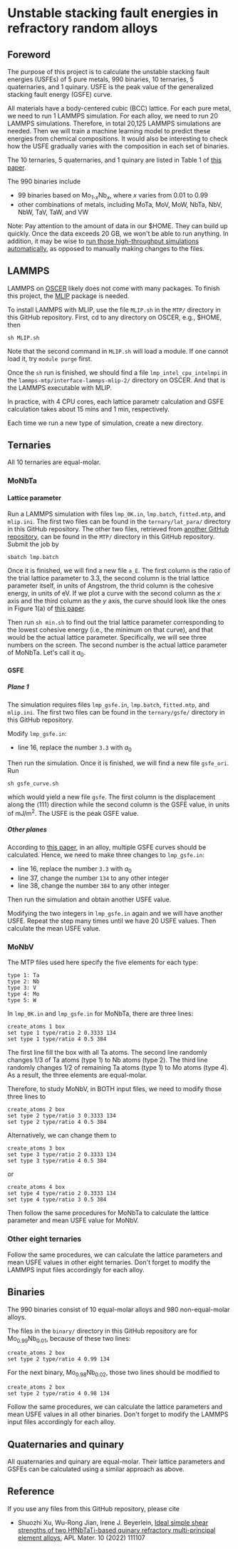 # Unstable stacking fault energies in refractory random alloys

## Foreword

The purpose of this project is to calculate the unstable stacking fault energies (USFEs) of 5 pure metals, 990 binaries, 10 ternaries, 5 quaternaries, and 1 quinary. USFE is the peak value of the generalized stacking fault energy (GSFE) curve.

All materials have a body-centered cubic (BCC) lattice. For each pure metal, we need to run 1 LAMMPS simulation. For each alloy, we need to run 20 LAMMPS simulations. Therefore, in total 20,125 LAMMPS simulations are needed. Then we will train a machine learning model to predict these energies from chemical compositions. It would also be interesting to check how the USFE gradually varies with the composition in each set of binaries.

The 10 ternaries, 5 quaternaries, and 1 quinary are listed in Table 1 of [this paper](https://doi.org/10.1016/j.jallcom.2023.170556).

The 990 binaries include

- 99 binaries based on Mo<sub>_1-x_</sub>Nb<sub>_x_</sub>, where _x_ varies from 0.01 to 0.99
- other combinations of metals, including MoTa, MoV, MoW, NbTa, NbV, NbW, TaV, TaW, and VW

Note: Pay attention to the amount of data in our \$HOME. They can build up quickly. Once the data exceeds 20 GB, we won't be able to run anything. In addition, it may be wise to [run those high-throughput simulations automatically](https://github.com/RichardBrinlee/USFE25_high_throughput), as opposed to manually making changes to the files.

[//]: # (Note: Our collaborators in this project will be [Dr. Xiang-Guo Li]https://scholar.google.com/citations?user=_lTAEWgAAAAJ&hl=en and his student Tianyi Wang at the Sun Yat-sen University in China. They have graciously shared with us their unpublished ML-based interatomic potential and have calculated the USFEs in one quinary MoNbTaVW and five quaternaries: MoNbTaV, MoNbTaW, MoNbVW, MoTaVW, and NbTaVW. We can include their data when training our ML model.)

## LAMMPS

LAMMPS on [OSCER](http://www.ou.edu/oscer.html) likely does not come with many packages. To finish this project, the [MLIP](https://mlip.skoltech.ru) package is needed.

To install LAMMPS with MLIP, use the file `MLIP.sh` in the `MTP/` directory in this GitHub repository. First, cd to any directory on OSCER, e.g., \$HOME, then

	sh MLIP.sh

Note that the second command in `MLIP.sh` will load a module. If one cannot load it, try `module purge` first.

Once the `sh` run is finished, we should find a file `lmp_intel_cpu_intelmpi` in the `lammps-mtp/interface-lammps-mlip-2/` directory on OSCER. And that is the LAMMPS executable with MLIP.

In practice, with 4 CPU cores, each lattice parametr calculation and GSFE calculation takes about 15 mins and 1 min, respectively.

Each time we run a new type of simulation, create a new directory.

## Ternaries

All 10 ternaries are equal-molar.

### MoNbTa

#### Lattice parameter

Run a LAMMPS simulation with files `lmp_0K.in`, `lmp.batch`, `fitted.mtp`, and `mlip.ini`. The first two files can be found in the `ternary/lat_para/` directory in this GitHub repository. The other two files, retrieved from [another GitHub repository](https://github.com/ucsdlxg/MoNbTaVW-ML-interatomic-potential-and-CRSS-ML-model), can be found in the `MTP/` directory in this GitHub repository. Submit the job by

	sbatch lmp.batch

Once it is finished, we will find a new file `a_E`. The first column is the ratio of the trial lattice parameter to 3.3, the second column is the trial lattice parameter itself, in units of Angstrom, the thrid column is the cohesive energy, in units of eV. If we plot a curve with the second column as the _x_ axis and the third column as the _y_ axis, the curve should look like the ones in Figure 1(a) of [this paper](http://dx.doi.org/10.1016/j.commatsci.2021.110942).

Then run `sh min.sh` to find out the trial lattice parameter corresponding to the lowest cohesive energy (i.e., the minimum on that curve), and that would be the actual lattice parameter. Specifically, we will see three numbers on the screen. The second number is the actual lattice parameter of MoNbTa. Let's call it $a_0$.

#### GSFE

##### Plane 1

The simulation requires files 
`lmp_gsfe.in`, `lmp.batch`, `fitted.mtp`, and `mlip.ini`. The first two files can be found in the `ternary/gsfe/` directory in this GitHub repository.

Modify `lmp_gsfe.in`:

- line 16, replace the number `3.3` with $a_0$

Then run the simulation. Once it is finished, we will find a new file `gsfe_ori`. Run

	sh gsfe_curve.sh

which would yield a new file `gsfe`. The first column is the displacement along the $\left<111\right>$ direction while the second column is the GSFE value, in units of mJ/m<sup>2</sup>. The USFE is the peak GSFE value.

##### Other planes

According to [this paper](http://dx.doi.org/10.1016/j.intermet.2020.106844), in an alloy, multiple GSFE curves should be calculated. Hence, we need to make three changes to `lmp_gsfe.in`:

- line 16, replace the number `3.3` with $a_0$
- line 37, change the number `134` to any other integer
- line 38, change the number `384` to any other integer

Then run the simulation and obtain another USFE value.

Modifying the two integers in `lmp_gsfe.in` again and we will have another USFE. Repeat the step many times until we have 20 USFE values. Then calculate the mean USFE value.

### MoNbV

The MTP files used here specify the five elements for each type:

	type 1: Ta
	type 2: Nb
	type 3: V
	type 4: Mo
	type 5: W

In `lmp_0K.in` and `lmp_gsfe.in` for MoNbTa, there are three lines:

	create_atoms 1 box
	set type 1 type/ratio 2 0.3333 134
	set type 1 type/ratio 4 0.5 384

The first line fill the box with all Ta atoms. The second line randomly changes 1/3 of Ta atoms (type 1) to Nb atoms (type 2). The third line randomly changes 1/2 of remaining Ta atoms (type 1) to Mo atoms (type 4). As a result, the three elements are equal-molar.

Therefore, to study MoNbV, in BOTH input files, we need to modify those three lines to

	create_atoms 2 box
	set type 2 type/ratio 3 0.3333 134
	set type 2 type/ratio 4 0.5 384

Alternatively, we can change them to

	create_atoms 3 box
	set type 3 type/ratio 2 0.3333 134
	set type 3 type/ratio 4 0.5 384

or

	create_atoms 4 box
	set type 4 type/ratio 2 0.3333 134
	set type 4 type/ratio 3 0.5 384

Then follow the same procedures for MoNbTa to calculate the lattice parameter and mean USFE value for MoNbV.

### Other eight ternaries

Follow the same procedures, we can calculate the lattice parameters and mean USFE values in other eight ternaries. Don't forget to modify the LAMMPS input files accordingly for each alloy.

## Binaries

The 990 binaries consist of 10 equal-molar alloys and 980 non-equal-molar alloys.

The files in the `binary/` directory in this GitHub repository are for Mo<sub>0.99</sub>Nb<sub>0.01</sub>, because of these two lines:

	create_atoms 2 box
	set type 2 type/ratio 4 0.99 134

For the next binary, Mo<sub>0.98</sub>Nb<sub>0.02</sub>, those two lines should be modified to

	create_atoms 2 box
	set type 2 type/ratio 4 0.98 134

Follow the same procedures, we can calculate the lattice parameters and mean USFE values in all other binaries. Don't forget to modify the LAMMPS input files accordingly for each alloy.

## Quaternaries and quinary

All quaternaries and quinary are equal-molar. Their lattice parameters and GSFEs can be calculated using a similar approach as above.

## Reference

If you use any files from this GitHub repository, please cite

- Shuozhi Xu, Wu-Rong Jian, Irene J. Beyerlein, [Ideal simple shear strengths of two HfNbTaTi-based quinary refractory multi-principal element alloys](http://dx.doi.org/10.1063/5.0116898), APL Mater. 10 (2022) 111107
